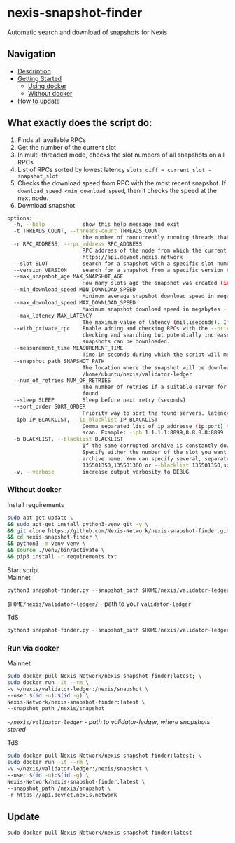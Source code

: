 # nexis-snapshot-finder
Automatic search and download of snapshots for Nexis  

## Navigation  

* [Description](#what-exactly-does-the-script-do)
* [Getting Started]()
    - [Using docker](#run-via-docker)  
    - [Without docker](#without-docker)  
* [How to update](#update)

## What exactly does the script do:  
1. Finds all available RPCs  
2. Get the number of the current slot  
3. In multi-threaded mode, checks the slot numbers of all snapshots on all RPCs
5. List of RPCs sorted by lowest latency
`slots_diff = current_slot - snapshot_slot`
5. Checks the download speed from RPC with the most recent snapshot. If `download_speed <min_download_speed`, then it checks the speed at the next node.  
6. Download snapshot  
```bash
options:
  -h, --help            show this help message and exit
  -t THREADS_COUNT, --threads-count THREADS_COUNT
                        the number of concurrently running threads that check snapshots for rpc nodes
  -r RPC_ADDRESS, --rpc_address RPC_ADDRESS
                        RPC address of the node from which the current slot number will be taken
                        https://api.devnet.nexis.network
  --slot SLOT           search for a snapshot with a specific slot number (useful for network restarts)
  --version VERSION     search for a snapshot from a specific version node
  --max_snapshot_age MAX_SNAPSHOT_AGE
                        How many slots ago the snapshot was created (in slots)
  --min_download_speed MIN_DOWNLOAD_SPEED
                        Minimum average snapshot download speed in megabytes
  --max_download_speed MAX_DOWNLOAD_SPEED
                        Maximum snapshot download speed in megabytes - Example: --max_download_speed 192
  --max_latency MAX_LATENCY
                        The maximum value of latency (milliseconds). If latency > max_latency --> skip
  --with_private_rpc    Enable adding and checking RPCs with the --private-rpc option.This slow down
                        checking and searching but potentially increases the number of RPCs from which
                        snapshots can be downloaded.
  --measurement_time MEASUREMENT_TIME
                        Time in seconds during which the script will measure the download speed
  --snapshot_path SNAPSHOT_PATH
                        The location where the snapshot will be downloaded (absolute path). Example:
                        /home/ubuntu/nexis/validator-ledger
  --num_of_retries NUM_OF_RETRIES
                        The number of retries if a suitable server for downloading the snapshot was not
                        found
  --sleep SLEEP         Sleep before next retry (seconds)
  --sort_order SORT_ORDER
                        Priority way to sort the found servers. latency or slots_diff
  -ipb IP_BLACKLIST, --ip_blacklist IP_BLACKLIST
                        Comma separated list of ip addresse (ip:port) that will be excluded from the
                        scan. Example: -ipb 1.1.1.1:8899,8.8.8.8:8899
  -b BLACKLIST, --blacklist BLACKLIST
                        If the same corrupted archive is constantly downloaded, you can exclude it.
                        Specify either the number of the slot you want to exclude, or the hash of the
                        archive name. You can specify several, separated by commas. Example: -b
                        135501350,135501360 or --blacklist 135501350,some_hash
  -v, --verbose         increase output verbosity to DEBUG
```

### Without docker   
Install requirements  
```bash
sudo apt-get update \
&& sudo apt-get install python3-venv git -y \
&& git clone https://github.com/Nexis-Network/nexis-snapshot-finder.git \
&& cd nexis-snapshot-finder \
&& python3 -m venv venv \
&& source ./venv/bin/activate \
&& pip3 install -r requirements.txt
```

Start script  
Mainnet  
```python
python3 snapshot-finder.py --snapshot_path $HOME/nexis/validator-ledger
``` 
`$HOME/nexis/validator-ledger/` - path to your `validator-ledger`

TdS  
```python
python3 snapshot-finder.py --snapshot_path $HOME/nexis/validator-ledger -r https://api.devnet.nexis.com
``` 

### Run via docker  
Mainnet  
```bash
sudo docker pull Nexis-Network/nexis-snapshot-finder:latest; \
sudo docker run -it --rm \
-v ~/nexis/validator-ledger:/nexis/snapshot \
--user $(id -u):$(id -g) \
Nexis-Network/nexis-snapshot-finder:latest \
--snapshot_path /nexis/snapshot
```
*`~/nexis/validator-ledger` - path to validator-ledger, where snapshots stored*

TdS  
```bash
sudo docker pull Nexis-Network/nexis-snapshot-finder:latest; \
sudo docker run -it --rm \
-v ~/nexis/validator-ledger:/nexis/snapshot \
--user $(id -u):$(id -g) \
Nexis-Network/nexis-snapshot-finder:latest \
--snapshot_path /nexis/snapshot \
-r https://api.devnet.nexis.network
```

## Update  
`sudo docker pull Nexis-Network/nexis-snapshot-finder:latest`
